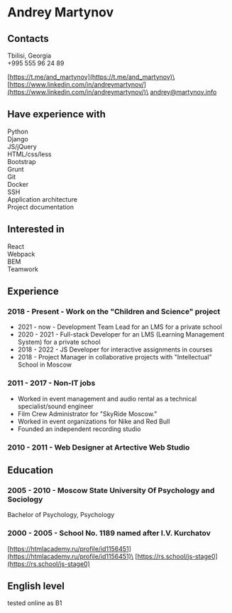 # Andrey Martynov

## Contacts

Tbilisi, Georgia\
+995 555 96 24 89

[https://t.me/and_martynov](https://t.me/and_martynov)\
[https://www.linkedin.com/in/andreymartynov/](https://www.linkedin.com/in/andreymartynov/)\
[andrey@martynov.info](andrey@martynov.info)

## Have experience with 

Python\
Django\
JS/jQuery\
HTML/css/less\
Bootstrap\
Grunt\
Git\
Docker\
SSH\
Application architecture\
Project documentation

## Interested in

React\
Webpack\
BEM\
Teamwork

## Experience

### 2018 - Present - Work on the "Children and Science" project

- 2021 - now - Development Team Lead for an LMS for a private school
- 2020 - 2021 - Full-stack Developer for an LMS (Learning Management System) for a private school
- 2018 - 2022 - JS Developer for interactive assignments in courses
- 2018 - Project Manager in collaborative projects with "Intellectual" School in Moscow

### 2011 - 2017 - Non-IT jobs

- Worked in event management and audio rental as a technical specialist/sound engineer
- Film Crew Administrator for "SkyRide Moscow."
- Worked in event organizations for Nike and Red Bull
- Founded an independent recording studio

### 2010 - 2011 - Web Designer at Artective Web Studio

## Education

### 2005 - 2010 - Moscow State University Of Psychology and Sociology
Bachelor of Psychology, Psychology

### 2000 - 2005 - School No. 1189 named after I.V. Kurchatov

[https://htmlacademy.ru/profile/id1156451](https://htmlacademy.ru/profile/id1156451)\
[https://rs.school/js-stage0](https://rs.school/js-stage0)

## English level

tested online as B1